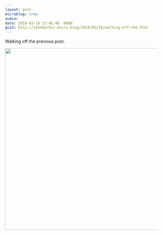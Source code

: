 ```yaml
---
layout: post
microblog: true
audio: 
date: 2018-03-18 13:45:48 -0600
guid: http://johnbarbic.micro.blog/2018/03/18/walking-off-the.html
---
```

Walking off the previous post.

<img src="http://www.barbic.com/uploads/2018/16d19a31ac.jpg" width="600" height="599" />
